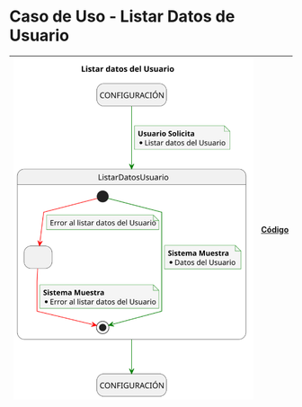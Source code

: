 # Caso de Uso - Listar Datos de Usuario

|![Diagrama de Clases](/documentos/imagenes/casos_de_uso/usuario/listar_datos.svg)|[Código](/casos_de_uso/casos_de_uso/usuarios/listar_datos_usuario/listar_datos.puml)|
|---|---|